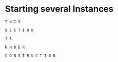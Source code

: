 # Starting several Instances

```{attention}
T H I S

S E C T I O N

I S

U N D E R 

C O N S T R U C T I O N
```